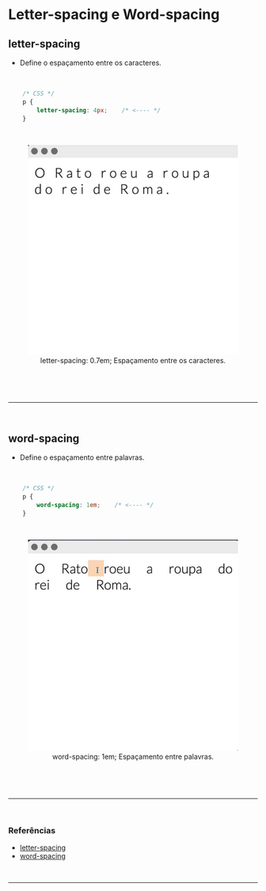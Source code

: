 # Letter-spacing e Word-spacing

## letter-spacing

* Define o espaçamento entre os caracteres.

<br>

~~~CSS
    /* CSS */
    p {
        letter-spacing: 4px;    /* <---- */
    }
~~~

<br>

<figure>
    <img src="../Assets\imgensDaAula08\letter-spacing.png" alt="">
    <figcaption style="text-align: center;">letter-spacing: 0.7em; Espaçamento entre os caracteres.</figcaption>
</figure>

<br>

<br><hr><br>

## word-spacing

* Define o espaçamento entre palavras.

<br>

~~~CSS
    /* CSS */
    p {
        word-spacing: 1em;    /* <---- */
    }
~~~

<br>

<figure>
    <img src="../Assets\imgensDaAula08\word-spacing.png" alt="">
    <figcaption style="text-align: center;">word-spacing: 1em; Espaçamento entre palavras.</figcaption>
</figure>

<br>

<br><hr><br>

### Referências
* [letter-spacing](https://developer.mozilla.org/en-US/docs/Web/CSS/letter-spacing)
* [word-spacing](https://developer.mozilla.org/en-US/docs/Web/CSS/word-spacing)

<br><hr><br>

